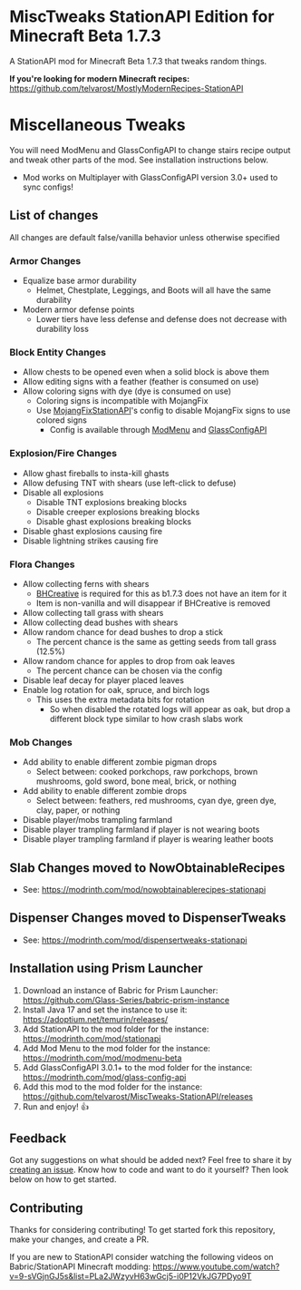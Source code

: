 # MiscTweaks StationAPI Edition for Minecraft Beta 1.7.3

A StationAPI mod for Minecraft Beta 1.7.3 that tweaks random things.

**If you're looking for modern Minecraft recipes:** https://github.com/telvarost/MostlyModernRecipes-StationAPI

# Miscellaneous Tweaks

You will need ModMenu and GlassConfigAPI to change stairs recipe output and tweak other parts of the mod. See installation instructions below.
* Mod works on Multiplayer with GlassConfigAPI version 3.0+ used to sync configs!

## List of changes

All changes are default false/vanilla behavior unless otherwise specified

### Armor Changes
* Equalize base armor durability
  * Helmet, Chestplate, Leggings, and Boots will all have the same durability
* Modern armor defense points
  * Lower tiers have less defense and defense does not decrease with durability loss

### Block Entity Changes
* Allow chests to be opened even when a solid block is above them
* Allow editing signs with a feather (feather is consumed on use)
* Allow coloring signs with dye (dye is consumed on use)
  * Coloring signs is incompatible with MojangFix
  * Use [MojangFixStationAPI](https://modrinth.com/mod/misctweaks-stationapi)'s config to disable MojangFix signs to use colored signs
    * Config is available through [ModMenu](https://modrinth.com/mod/modmenu-beta) and [GlassConfigAPI](https://modrinth.com/mod/glass-config-api)

### Explosion/Fire Changes
* Allow ghast fireballs to insta-kill ghasts
* Allow defusing TNT with shears (use left-click to defuse)
* Disable all explosions
  * Disable TNT explosions breaking blocks
  * Disable creeper explosions breaking blocks
  * Disable ghast explosions breaking blocks
* Disable ghast explosions causing fire
* Disable lightning strikes causing fire

### Flora Changes
* Allow collecting ferns with shears
  * [BHCreative](https://modrinth.com/mod/bh-creative) is required for this as b1.7.3 does not have an item for it
  * Item is non-vanilla and will disappear if BHCreative is removed
* Allow collecting tall grass with shears
* Allow collecting dead bushes with shears
* Allow random chance for dead bushes to drop a stick
  * The percent chance is the same as getting seeds from tall grass (12.5%)
* Allow random chance for apples to drop from oak leaves
  * The percent chance can be chosen via the config
* Disable leaf decay for player placed leaves
* Enable log rotation for oak, spruce, and birch logs
  * This uses the extra metadata bits for rotation
    * So when disabled the rotated logs will appear as oak, but drop a different block type similar to how crash slabs work

### Mob Changes
* Add ability to enable different zombie pigman drops
  * Select between: cooked porkchops, raw porkchops, brown mushrooms, gold sword, bone meal, brick, or nothing
* Add ability to enable different zombie drops
  * Select between: feathers, red mushrooms, cyan dye, green dye, clay, paper, or nothing
* Disable player/mobs trampling farmland
* Disable player trampling farmland if player is not wearing boots
* Disable player trampling farmland if player is wearing leather boots

## Slab Changes moved to NowObtainableRecipes
* See: https://modrinth.com/mod/nowobtainablerecipes-stationapi

## Dispenser Changes moved to DispenserTweaks
* See: https://modrinth.com/mod/dispensertweaks-stationapi

## Installation using Prism Launcher

1. Download an instance of Babric for Prism Launcher: https://github.com/Glass-Series/babric-prism-instance
2. Install Java 17 and set the instance to use it: https://adoptium.net/temurin/releases/
3. Add StationAPI to the mod folder for the instance: https://modrinth.com/mod/stationapi
4. Add Mod Menu to the mod folder for the instance: https://modrinth.com/mod/modmenu-beta
5. Add GlassConfigAPI 3.0.1+ to the mod folder for the instance: https://modrinth.com/mod/glass-config-api
6. Add this mod to the mod folder for the instance: https://github.com/telvarost/MiscTweaks-StationAPI/releases
7. Run and enjoy! 👍

## Feedback

Got any suggestions on what should be added next? Feel free to share it by [creating an issue](https://github.com/telvarost/MiscTweaks-StationAPI/issues/new). Know how to code and want to do it yourself? Then look below on how to get started.

## Contributing

Thanks for considering contributing! To get started fork this repository, make your changes, and create a PR. 

If you are new to StationAPI consider watching the following videos on Babric/StationAPI Minecraft modding: https://www.youtube.com/watch?v=9-sVGjnGJ5s&list=PLa2JWzyvH63wGcj5-i0P12VkJG7PDyo9T
